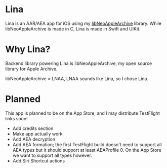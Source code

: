 # Lina
Lina is an AAR/AEA app for iOS using my [libNeoAppleArchive](https://github.com/0xilis/libNeoAppleArchive) library. While libNeoAppleArchive is made in C, Lina is made in Swift and UIKit.

# Why Lina?

Backend library powering Lina is libNeoAppleArchive, my open source library for Apple Archive.

libNeoAppleArchive = LNAA, LNAA sounds like Lina, so I chose Lina.

# Planned

This app is planned to be on the App Store, and I may distribute TestFlight links soon!

- Add credits section
- Make app actually work
- Add AEA decryption
- Add AEA formation; the first TestFlight build doesn't need to support all AEA types but it should support at least AEAProfile 0. On the App Store we want to support all types however.
- Add Siri Shortcut actions
